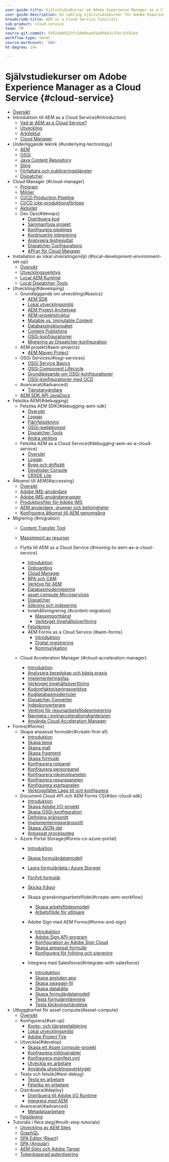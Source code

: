 ```yaml
---
user-guide-title: Självstudiekurser om Adobe Experience Manager as a Cloud Service
user-guide-description: En samling självstudiekurser för Adobe Experience Manager as a Cloud Service.
breadcrumb-title: AEM as a Cloud Service Tutorials
sub-product: cloud-service
team: TM
source-git-commit: 5452ab85523fc10d0aaa55e95d42c37ec33fd2ed
workflow-type: tm+mt
source-wordcount: '564'
ht-degree: 14%

---
```



# Självstudiekurser om Adobe Experience Manager as a Cloud Service {#cloud-service}

+ [Översikt](./overview.md)
+ Introduktion till AEM as a Cloud Service{#introduction}
   + [Vad är AEM as a Cloud Service?](./introduction/what-is-aem-as-a-cloud-service.md)
   + [Utveckling](./introduction/evolution.md)
   + [Arkitektur](./introduction/architecture.md)
   + [Cloud Manager](./introduction/cloud-manager.md)
+ Underliggande teknik {#underlying-technology}
   + [AEM](./underlying-technology/introduction-architecture.md)
   + [OSGi](./underlying-technology/introduction-osgi.md)
   + [Java Content Repository](./underlying-technology/introduction-jcr.md)
   + [Sling](./underlying-technology/introduction-sling.md)
   + [Författare och publiceringstjänster](./underlying-technology/introduction-author-publish.md)
   + [Dispatcher](./underlying-technology/introduction-dispatcher.md)
+ Cloud Manager {#cloud-manager}
   + [Program](./cloud-manager/programs.md)
   + [Miljöer](./cloud-manager/environments.md)
   + [CI/CD Production Pipeline](./cloud-manager/cicd-production-pipeline.md)
   + [CI/CD icke-produktionsförlopp](./cloud-manager/cicd-non-production-pipeline.md)
   + [Aktivitet](./cloud-manager/activity.md)
   + Dev Ops{#devops}
      + [Distribuera kod](./cloud-manager/devops/deploy-code.md)
      + [Sammanfoga projekt](./cloud-manager/devops/merge-projects.md)
      + [Konfigurera pipelines](./cloud-manager/devops/configure-pipelines.md)
      + [Kontinuerlig integrering](./cloud-manager/devops/continuous-integration.md)
      + [Analysera testresultat](./cloud-manager/devops/analyze-test-results.md)
      + [Dispatcher Configurations](./cloud-manager/devops/dispatcher-configurations.md)
      + [API:er för Cloud Manager](./cloud-manager/devops/cloud-manager-apis.md)
+ Installation av lokal utvecklingsmiljö {#local-development-environment-set-up}
   + [Översikt](./local-development-environment/overview.md)
   + [Utvecklingsverktyg](./local-development-environment/development-tools.md)
   + [Local AEM Runtime](./local-development-environment/aem-runtime.md)
   + [Local Dispatcher Tools](./local-development-environment/dispatcher-tools.md)
+ Utveckling{#developing}
   + Grundläggande om utveckling{#basics}
      + [AEM SDK](./developing/basics/aem-sdk.md)
      + [Lokal utvecklingsmiljö](./developing/basics/local-development-environment.md)
      + [AEM Project Archetype](./developing/basics/aem-project-archetype.md)
      + [AEM-projektstruktur](./developing/basics/project-structure.md)
      + [Mutable vs. Immutable Content](./developing/basics/mutable-immutable.md)
      + [Databasstrukturpaket](./developing/basics/repository-structure-package.md)
      + [Content Publishing](./developing/basics/content-publishing.md)
      + [OSGi-konfigurationer](./developing/basics/osgi-configurations.md)
      + [Migrering av Dispatcher-konfiguration](./developing/basics/dispatcher-configuration.md)
   + AEM projekt{#aem-projects}
      + [AEM Maven Project](./developing/projects/maven-project-structure.md)
   + OSGi Services{#osgi-services}
      + [OSGi Service Basics](./developing/osgi-services/basics.md)
      + [OSGi Component Lifecycle](./developing/osgi-services/lifecycle.md)
      + [Grundläggande om OSGi-konfigurationer](./developing/osgi-services/configurations.md)
      + [OSGi-konfigurationer med OCD](./developing/osgi-services/configurations-ocd.md)
   + Avancerat{#advanced}
      + [Tjänstanvändare](./developing/advanced/service-users.md)
   + [AEM SDK API JavaDocs](https://javadoc.io/doc/com.adobe.aem/aem-sdk-api/latest/index.html)
+ Felsöka AEM{#debugging}
   + Felsöka AEM SDK{#debugging-aem-sdk}
      + [Översikt](./debugging/aem-sdk-local-quickstart/overview.md)
      + [Loggar](./debugging/aem-sdk-local-quickstart/logs.md)
      + [Fjärrfelsökning](./debugging/aem-sdk-local-quickstart/remote-debugging.md)
      + [OSGi-webbkonsol](./debugging/aem-sdk-local-quickstart/osgi-web-consoles.md)
      + [Dispatcher Tools](./debugging/aem-sdk-local-quickstart/dispatcher-tools.md)
      + [Andra verktyg](./debugging/aem-sdk-local-quickstart/other-tools.md)
   + Felsöka AEM as a Cloud Service{#debugging-aem-as-a-cloud-service}
      + [Översikt](./debugging/cloud-service/overview.md)
      + [Loggar](./debugging/cloud-service/logs.md)
      + [Bygg och driftsätt](./debugging/cloud-service/build-and-deployment.md)
      + [Developer Console](./debugging/cloud-service/developer-console.md)
      + [CRXDE Lite](./debugging/cloud-service/crxde-lite.md)
+ Åtkomst till AEM{#accessing}
   + [Översikt](./accessing/overview.md)
   + [Adobe IMS-användare](./accessing/adobe-ims-users.md)
   + [Adobe IMS-användargrupper](./accessing/adobe-ims-user-groups.md)
   + [Produktprofiler för Adobe IMS](./accessing/adobe-ims-product-profiles.md)
   + [AEM användare, grupper och behörigheter](./accessing/aem-users-groups-and-permissions.md)
   + [Konfigurera åtkomst till AEM genomgång](./accessing/walk-through.md)
+ Migrering {#migration}
   + [Content Transfer Tool](./migration/content-transfer-tool.md)
   + [Massimport av resurser](./migration/bulk-import.md)

   + Flytta till AEM as a Cloud Service {#moving-to-aem-as-a-cloud-service}
      + [Introduktion](./migration/moving-to-aem-as-a-cloud-service/introduction.md)
      + [Onboarding](./migration/moving-to-aem-as-a-cloud-service/onboarding.md)
      + [Cloud Manager](./migration/moving-to-aem-as-a-cloud-service/cloud-manager.md)
      + [BPA och CAM](./migration/moving-to-aem-as-a-cloud-service/bpa-and-cam.md)
      + [Verktyg för AEM](./migration/moving-to-aem-as-a-cloud-service/aem-modernization-tools.md)
      + [Databasmodernisering](./migration/moving-to-aem-as-a-cloud-service/repository-modernization.md)
      + [asset compute Microservices](./migration/moving-to-aem-as-a-cloud-service/asset-compute-microservices.md)
      + [Dispatcher](./migration/moving-to-aem-as-a-cloud-service/dispatcher.md)
      + [Sökning och indexering](./migration/moving-to-aem-as-a-cloud-service/search-and-indexing.md)
      + Innehållsmigrering {#content-migration}
         + [Massimporttjänst](./migration/moving-to-aem-as-a-cloud-service/content-migration/bulk-import-service.md)
         + [Verktyget Innehållsöverföring](./migration/moving-to-aem-as-a-cloud-service/content-migration/content-transfer-tool.md)
      + [Felsökning](./migration/moving-to-aem-as-a-cloud-service/troubleshooting.md)
      + AEM Forms as a Cloud Service {#aem-forms}
         + [Introduktion](./migration/moving-to-aem-as-a-cloud-service/aem-forms/introduction.md)
         + [Digital registrering](./migration/moving-to-aem-as-a-cloud-service/aem-forms/digital-enrollment.md)
         + [Kommunikation](./migration/moving-to-aem-as-a-cloud-service/aem-forms/communications.md)
   + Cloud Acceleration Manager {#cloud-acceleration-manager}
      + [Introduktion](./migration/cloud-acceleration-manager/introduction.md)
      + [Analysera beredskap och bästa praxis](./migration/cloud-acceleration-manager/readiness-and-best-practice-analyzer.md)
      + [Implementeringsfas](./migration/cloud-acceleration-manager/implementation-phase.md)
      + [Verktyget Innehållsöverföring](./migration/cloud-acceleration-manager/content-transfer-tool.md)
      + [Kodomfaktoriseringsverktyg](./migration/cloud-acceleration-manager/code-refactoring-tools.md)
      + [Koddatabasmodernizer](./migration/cloud-acceleration-manager/code-repository-modernizer.md)
      + [Dispatcher Converter](./migration/cloud-acceleration-manager/dispatcher-converter.md)
      + [Indexkonverterare](./migration/cloud-acceleration-manager/index-converter.md)
      + [Verktyg för resursarbetsflödesmigrering](./migration/cloud-acceleration-manager/asset-workflow-migration-tool.md)
      + [Navigera i molnaccelerationshanteraren](./migration/cloud-acceleration-manager/navigating.md)
      + [Använda Cloud Acceleration Manager](./migration/cloud-acceleration-manager/using.md)
+ Forms{#forms}
   + Skapa anpassat formulär{#create-first-af}
      + [Introduktion](./forms/create-first-af/introduction.md)
      + [Skapa tema](./forms/create-first-af/create-theme.md)
      + [Skapa mall](./forms/create-first-af/create-template.md)
      + [Skapa fragment](./forms/create-first-af/create-fragments.md)
      + [Skapa formulär](./forms/create-first-af/create-af.md)
      + [Konfigurera rotpanel](./forms/create-first-af/configure-root-panel.md)
      + [Konfigurera personpanel](./forms/create-first-af/configure-people-panel.md)
      + [Konfigurera inkomstpanelen](./forms/create-first-af/configure-income-panel.md)
      + [Konfigurera resurspanelen](./forms/create-first-af/configure-assets-panel.md)
      + [Konfigurera startpanelen](./forms/create-first-af/configure-start-panel.md)
      + [Verktygsfältet Lägg till och konfigurera](./forms/create-first-af/add-configure-toolbar.md)
   + Document Cloud API och AEM Forms CS{#doc-cloud-sdk}
      + [Introduktion](./forms/doc-cloud-sdk/introduction.md)
      + [Skapa Adobe I/O-projekt](./forms/doc-cloud-sdk/create-document-cloud-credentials.md)
      + [Skapa OSGi-konfiguration](./forms/doc-cloud-sdk/create-doc-cloud-configuration.md)
      + [Definiera gränssnitt](./forms/doc-cloud-sdk/create-interface.md)
      + [Implementeringsgränssnitt](./forms/doc-cloud-sdk/implement-interface.md)
      + [Skapa JSON-del](./forms/doc-cloud-sdk/get-content-analyzer.md)
      + [Anpassat processsteg](./forms/doc-cloud-sdk/custom-process-step.md)
   + Azure Portal Storage{#forms-cs-azure-portal}
      + [Introduktion](./forms/forms-cs-azure-portal/introduction.md)
      + [Skapa formulärdatamodell](./forms/forms-cs-azure-portal/create-fdm.md)
      + [Lagra formulärdata i Azure Storage](./forms/forms-cs-azure-portal/create-af.md)
      + [Förifyll formulär](./forms/forms-cs-azure-portal/prefill-af-storage.md)
      + [Skicka frågor](./forms/forms-cs-azure-portal/query-submitted-data.md)


      + Skapa granskningsarbetsflöde{#create-aem-workflow}
         + [Skapa arbetsflödesmodell](./forms/create-aem-workflow/create-workflow.md)
         + [Arbetsflöde för utlösare](./forms/create-aem-workflow/configure-af.md)
      + Adobe Sign med AEM Forms{#forms-and-sign}
         + [Introduktion](./forms/forms-and-sign/introduction.md)
         + [Adobe Sign API-program](./forms/forms-and-sign/create-sign-api-application.md)
         + [Konfiguration av Adobe Sign Cloud](./forms/forms-and-sign/create-adobe-sign-cloud-configuration.md)
         + [Skapa anpassat formulär](./forms/forms-and-sign/create-adaptive-form.md)
         + [Konfigurera för fyllning och signering](./forms/forms-and-sign/configure-form-fill-and-sign.md)
      + Integrera med Salesforce{#integrate-with-salesforce}
         + [Introduktion](./forms/integrate-with-salesforce/introduction.md)
         + [Skapa ansluten app](./forms/integrate-with-salesforce/create-connected-app.md)
         + [Skapa swagger-fil](./forms/integrate-with-salesforce/describe-rest-api.md)
         + [Skapa datakälla](./forms/integrate-with-salesforce/create-data-source.md)
         + [Skapa formulärdatamodell](./forms/integrate-with-salesforce/create-form-data-model.md)
         + [Testa formulärinlämning](./forms/integrate-with-salesforce/create-lead-submitting-form.md)
         + [Testa klickningshändelse](./forms/integrate-with-salesforce/create-lead-click-event.md)
+ Utbyggbarhet för asset compute{#asset-compute}
   + [Översikt](./asset-compute/overview.md)
   + Konfigurera{#set-up}
      + [Konto- och tjänsteetablering](./asset-compute/set-up/accounts-and-services.md)
      + [Lokal utvecklingsmiljö](./asset-compute/set-up/development-environment.md)
      + [Adobe Project Fire](./asset-compute/set-up/firefly.md)
   + Utveckla{#develop}
      + [Skapa ett Asset compute-projekt](./asset-compute/develop/project.md)
      + [Konfigurera miljövariabler](./asset-compute/develop/environment-variables.md)
      + [Konfigurera manifest.yml](./asset-compute/develop/manifest.md)
      + [Utveckla en arbetare](./asset-compute/develop/worker.md)
      + [Använda utvecklingsverktyget](./asset-compute/develop/development-tool.md)
   + Testa och felsök{#test-debug}
      + [Testa en arbetare](./asset-compute/test-debug/test.md)
      + [Felsöka en arbetare](./asset-compute/test-debug/debug.md)
   + Distribuera{#deploy}
      + [Distribuera till Adobe I/O Runtime](./asset-compute/deploy/runtime.md)
      + [Integrera med AEM](./asset-compute/deploy/processing-profiles.md)
   + Avancerat{#advanced}
      + [Metadataarbetare](./asset-compute/advanced/metadata.md)
   + [Felsökning](./asset-compute/troubleshooting.md)
+ Tutorials i flera steg{#multi-step-tutorials}
   + [Utveckling av AEM Sites](https://experienceleague.adobe.com/docs/experience-manager-learn/getting-started-wknd-tutorial-develop/overview.html)
   + [GraphQL](https://experienceleague.adobe.com/docs/experience-manager-learn/getting-started-with-aem-headless/graphql/overview.html)
   + [SPA Editor (React)](https://experienceleague.adobe.com/docs/experience-manager-learn/spa-react-tutorial/overview.html)
   + [SPA (Angular)](https://experienceleague.adobe.com/docs/experience-manager-learn/spa-angular-tutorial/overview.html)
   + [AEM Sites och Adobe Target](https://experienceleague.adobe.com/docs/experience-manager-learn/aem-target-tutorial/overview.html)
   + [Tokenbaserad autentisering](https://experienceleague.adobe.com/docs/experience-manager-learn/getting-started-with-aem-headless/authentication/overview.html)
